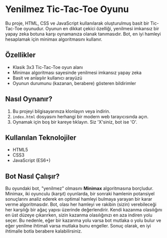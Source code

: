 # Yenilmez Tic-Tac-Toe Oyunu

Bu proje, HTML, CSS ve JavaScript kullanılarak oluşturulmuş basit bir Tic-Tac-Toe oyunudur. Oyunun en dikkat çekici özelliği, yenilmesi imkansız bir yapay zeka botuna karşı oynamanıza olanak tanımasıdır. Bot, en iyi hamleyi hesaplamak için minimax algoritmasını kullanır.

## Özellikler

- Klasik 3x3 Tic-Tac-Toe oyun alanı
- Minimax algoritması sayesinde yenilmesi imkansız yapay zeka
- Basit ve anlaşılır kullanıcı arayüzü
- Oyunun durumunu (kazanan, berabere) gösteren bildirimler

## Nasıl Oynanır?

1. Bu projeyi bilgisayarınıza klonlayın veya indirin.
2. `index.html` dosyasını herhangi bir modern web tarayıcısında açın.
3. Oynamak için boş bir kareye tıklayın. Siz 'X'siniz, bot ise 'O'.

## Kullanılan Teknolojiler

- HTML5
- CSS3
- JavaScript (ES6+)

## Bot Nasıl Çalışır?

Bu oyundaki bot, "yenilmez" olmasını **Minimax** algoritmasına borçludur. Minimax, iki oyunculu (karşıt) oyunlarda, bir sonraki hamlenin potansiyel sonuçlarını analiz ederek en optimal hamleyi bulmaya yarayan bir karar verme algoritmasıdır. Bot, olası her hamleyi ve rakibin (sizin) verebileceği her karşılığı bir ağaç yapısı üzerinde değerlendirir. Kendi kazanma olasılığını en üst düzeye çıkarırken, sizin kazanma olasılığınızı en aza indiren yolu seçer. Bu nedenle, eğer bir kazanma yolu varsa bot mutlaka o yolu bulur ve eğer yenilme ihtimali varsa mutlaka bunu engeller. Sonuç olarak, en iyi ihtimalle botla berabere kalabilirsiniz.
